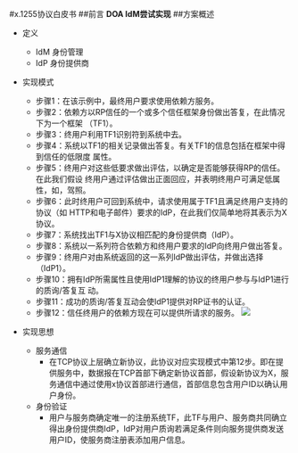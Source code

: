 #x.1255协议白皮书
##前言
**DOA IdM尝试实现**
##方案概述
- 定义
 	- IdM 身份管理 
 	- IdP 身份提供商 

- 实现模式
	- 步骤1：在该示例中，最终用户要求使用依赖方服务。 
	- 步骤2：依赖方以RP信任的一个或多个信任框架身份做出答复，在此情况下为一个框架 （TF1）。 
	- 步骤3：终用户利用TF1识别符到系统中去。 
	- 步骤4：系统以TF1的相关记录做出答复。有关TF1的信息包括在框架中得到信任的低限度 属性。 
	- 步骤5：终用户对这些低要求做出评估，以确定是否能够获得RP的信任。在此我们假设 终用户通过评估做出正面回应，并表明终用户可满足低属性，如，驾照。 
	- 步骤6：此时终用户可回到系统中，请求使用属于TF1且满足终用户支持的协议（如 HTTP和电子邮件）要求的IdP，在此我们仅简单地将其表示为X协议。 
	- 步骤7：系统找出TF1与X协议相匹配的身份提供商（IdP）。 
	- 步骤8：系统以一系列符合依赖方和终用户要求的IdP向终用户做出答复。 
	- 步骤9：终用户对由系统返回的这一系列IdP做出评估，并做出选择（IdP1）。  
	- 步骤10：拥有IdP所需属性且使用IdP1理解的协议的终用户参与与IdP1进行的质询/答复互 动。 
	- 步骤11：成功的质询/答复互动会使IdP1提供对RP证书的认证。 
	- 步骤12：信任终用户的依赖方现在可以提供所请求的服务。 
![](https://i.imgur.com/lLSzolO.png)

- 实现思想
	- 服务通信
		- 在TCP协议上层确立新协议，此协议对应实现模式中第12步。即在提供服务中，数据报在TCP首部下确定新协议首部，假设新协议为X，服务通信中通过使用x协议首部进行通信，首部信息包含用户ID以确认用户身份。
	- 身份验证
		- 用户与服务商确定唯一的注册系统TF，此TF与用户、服务商共同确立得出身份提供商IdP，IdP对用户质询若满足条件则向服务提供商发送用户ID，使服务商注册表添加用户信息。
